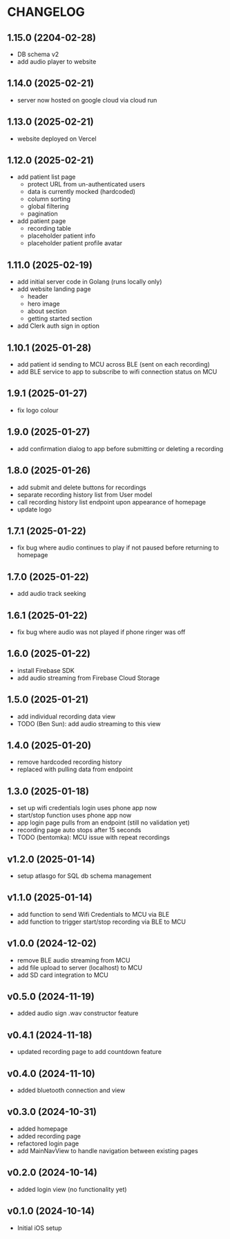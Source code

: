 # CHANGELOG

## 1.15.0 (2204-02-28)
  - DB schema v2
  - add audio player to website

## 1.14.0 (2025-02-21)
- server now hosted on google cloud via cloud run 

## 1.13.0 (2025-02-21)
- website deployed on Vercel

## 1.12.0 (2025-02-21)
- add patient list page
  - protect URL from un-authenticated users
  - data is currently mocked (hardcoded)
  - column sorting
  - global filtering
  - pagination
- add patient page
  - recording table
  - placeholder patient info
  - placeholder patient profile avatar

## 1.11.0 (2025-02-19)
- add initial server code in Golang (runs locally only)
- add website landing page
  - header
  - hero image
  - about section
  - getting started section
- add Clerk auth sign in option

## 1.10.1 (2025-01-28)
- add patient id sending to MCU across BLE (sent on each recording)
- add BLE service to app to subscribe to wifi connection status on MCU

## 1.9.1 (2025-01-27)
- fix logo colour

## 1.9.0 (2025-01-27)
- add confirmation dialog to app before submitting or deleting a recording

## 1.8.0 (2025-01-26)
- add submit and delete buttons for recordings
- separate recording history list from User model
- call recording history list endpoint upon appearance of homepage
- update logo

## 1.7.1 (2025-01-22)
- fix bug where audio continues to play if not paused before returning to homepage

## 1.7.0 (2025-01-22)
- add audio track seeking

## 1.6.1 (2025-01-22)
- fix bug where audio was not played if phone ringer was off

## 1.6.0 (2025-01-22)
- install Firebase SDK
- add audio streaming from Firebase Cloud Storage

## 1.5.0 (2025-01-21)
- add individual recording data view
- TODO (Ben Sun): add audio streaming to this view

## 1.4.0 (2025-01-20)
- remove hardcoded recording history
- replaced with pulling data from endpoint

## 1.3.0 (2025-01-18)
- set up wifi credentials login uses phone app now
- start/stop function uses phone app now
- app login page pulls from an endpoint (still no validation yet)
- recording page auto stops after 15 seconds
- TODO (bentomka): MCU issue with repeat recordings

## v1.2.0 (2025-01-14)
- setup atlasgo for SQL db schema management

## v1.1.0 (2025-01-14)
- add function to send Wifi Credentials to MCU via BLE
- add function to trigger start/stop recording via BLE to MCU

## v1.0.0 (2024-12-02)
- remove BLE audio streaming from MCU
- add file upload to server (localhost) to MCU
- add SD card integration to MCU

## v0.5.0 (2024-11-19)
- added audio sign .wav constructor feature

## v0.4.1 (2024-11-18)
- updated recording page to add countdown feature 

## v0.4.0 (2024-11-10)
- added bluetooth connection and view

## v0.3.0 (2024-10-31)
- added homepage
- added recording page
- refactored login page
- add MainNavView to handle navigation between existing pages
  
## v0.2.0 (2024-10-14)
- added login view (no functionality yet)

## v0.1.0 (2024-10-14)
- Initial iOS setup
